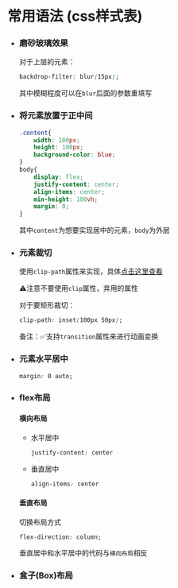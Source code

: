 # 常用语法 (css样式表)

- ### 磨砂玻璃效果

  对于上层的元素：

  ```css
  backdrop-filter: blur(15px);
  ```

  其中模糊程度可以在`blur`后面的参数重填写

- ### 将元素放置于正中间

  ```css
  .content{
      width: 100px;
      height: 100px;
      background-color: blue;
  }
  body{
      display: flex;
      justify-content: center;
      align-items: center;
      min-height: 100vh;
      margin: 0;
  }
  ```
  
  其中`content`为想要实现居中的元素，`body`为外层

- ### 元素裁切

  使用`clip-path`属性来实现，具体[点击这里查看](https://developer.mozilla.org/zh-CN/docs/Web/CSS/clip-path)

  ⚠️注意不要使用`clip`属性，弃用的属性

  对于要矩形裁切：

  ```css
  clip-path: inset(100px 50px);
  ```

  备注：✅支持`transition`属性来进行动画变换

- ### 元素水平居中

  ```css
  margin: 0 auto;
  ```

- ### flex布局

  #### 横向布局

  - 水平居中

    ```css
    justify-content: center
    ```

  - 垂直居中

    ``` css
    align-items: center
    ```

  #### 垂直布局

  切换布局方式

  ``` css
  flex-direction: column;
  ```

  垂直居中和水平居中的代码与`横向布局`相反

- ### 盒子(Box)布局

  
